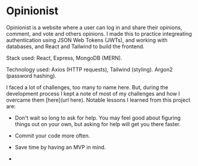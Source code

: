 # Opinionist

Opinionist is a website where a user can log in and share their opinions, comment, and vote and others opinions. I made this to practice integreating authentication using JSON Web Tokens (JWTs), and working with databases, and React and Tailwind to build the frontend.

Stack used: React, Express, MongoDB (MERN).

Technology used: Axios (HTTP requests), Tailwind (styling). Argon2 (password hashing).

I faced a lot of challenges, too many to name here. But, during the development process I kept a note of most of my challenges and how I overcame them [here](url here). Notable lessons I learned from this project are:

- Don't wait so long to ask for help. You may feel good about figuring things out on your own, but asking for help will get you there faster. 

- Commit your code more often.

- Save time by having an MVP in mind.

- 